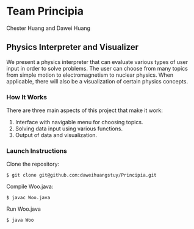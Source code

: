 # Team Principia
Chester Huang and Dawei Huang

## Physics Interpreter and Visualizer
We present a physics interpreter that can evaluate various types of user input in order to solve problems.
The user can choose from many topics from simple motion to electromagnetism to nuclear physics.
When applicable, there will also be a visualization of certain physics concepts.

### How It Works
There are three main aspects of this project that make it work:
1) Interface with navigable menu for choosing topics.
2) Solving data input using various functions.
3) Output of data and visualization.

### Launch Instructions
Clone the repository:
```
$ git clone git@github.com:daweihuangstuy/Principia.git
```
Compile Woo.java:
```
$ javac Woo.java
```
Run Woo.java
```
$ java Woo
```
